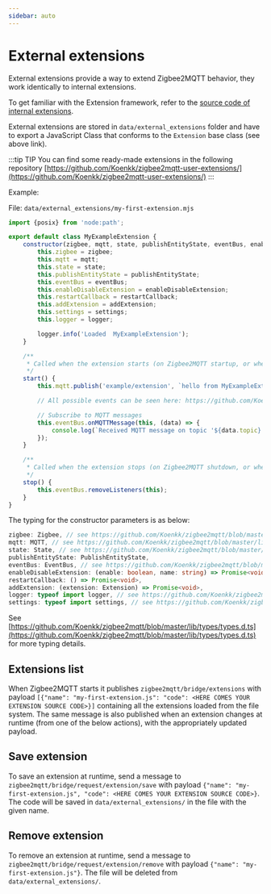 ```yaml
---
sidebar: auto
---
```


# External extensions

External extensions provide a way to extend Zigbee2MQTT behavior, they work identically to internal extensions.

To get familiar with the Extension framework, refer to the [source code of internal extensions](https://github.com/Koenkk/zigbee2mqtt/tree/master/lib/extension).

External extensions are stored in `data/external_extensions` folder and have to export a JavaScript Class that conforms to the `Extension` base class (see above link).

:::tip TIP
You can find some ready-made extensions in the following repository [https://github.com/Koenkk/zigbee2mqtt-user-extensions/](https://github.com/Koenkk/zigbee2mqtt-user-extensions/)
:::

Example:

File: `data/external_extensions/my-first-extension.mjs`

```js
import {posix} from 'node:path';

export default class MyExampleExtension {
    constructor(zigbee, mqtt, state, publishEntityState, eventBus, enableDisableExtension, restartCallback, addExtension, settings, logger) {
        this.zigbee = zigbee;
        this.mqtt = mqtt;
        this.state = state;
        this.publishEntityState = publishEntityState;
        this.eventBus = eventBus;
        this.enableDisableExtension = enableDisableExtension;
        this.restartCallback = restartCallback;
        this.addExtension = addExtension;
        this.settings = settings;
        this.logger = logger;

        logger.info('Loaded  MyExampleExtension');
    }

    /**
     * Called when the extension starts (on Zigbee2MQTT startup, or when the extension is saved at runtime)
     */
    start() {
        this.mqtt.publish('example/extension', `hello from MyExampleExtension, ${posix.join('just', 'a', 'test')}`);

        // All possible events can be seen here: https://github.com/Koenkk/zigbee2mqtt/blob/master/lib/eventBus.ts

        // Subscribe to MQTT messages
        this.eventBus.onMQTTMessage(this, (data) => {
            console.log(`Received MQTT message on topic '${data.topic}' with message '${data.message}'`);
        });
    }

    /**
     * Called when the extension stops (on Zigbee2MQTT shutdown, or when the extension is saved/removed at runtime)
     */
    stop() {
        this.eventBus.removeListeners(this);
    }
}
```

The typing for the constructor parameters is as below:

```typescript
zigbee: Zigbee, // see https://github.com/Koenkk/zigbee2mqtt/blob/master/lib/zigbee.ts
mqtt: MQTT, // see https://github.com/Koenkk/zigbee2mqtt/blob/master/lib/mqtt.ts
state: State, // see https://github.com/Koenkk/zigbee2mqtt/blob/master/lib/state.ts
publishEntityState: PublishEntityState,
eventBus: EventBus, // see https://github.com/Koenkk/zigbee2mqtt/blob/master/lib/eventBus.ts
enableDisableExtension: (enable: boolean, name: string) => Promise<void>,
restartCallback: () => Promise<void>,
addExtension: (extension: Extension) => Promise<void>,
logger: typeof import logger, // see https://github.com/Koenkk/zigbee2mqtt/blob/master/lib/util/logger.ts
settings: typeof import settings, // see https://github.com/Koenkk/zigbee2mqtt/blob/master/lib/util/settings.ts
```

See [https://github.com/Koenkk/zigbee2mqtt/blob/master/lib/types/types.d.ts](https://github.com/Koenkk/zigbee2mqtt/blob/master/lib/types/types.d.ts) for more typing details.

## Extensions list

When Zigbee2MQTT starts it publishes `zigbee2mqtt/bridge/extensions` with payload `[{"name": "my-first-extension.js": "code": <HERE COMES YOUR EXTENSION SOURCE CODE>}]` containing all the extensions loaded from the file system. The same message is also published when an extension changes at runtime (from one of the below actions), with the appropriately updated payload.

## Save extension

To save an extension at runtime, send a message to `zigbee2mqtt/bridge/request/extension/save` with payload `{"name": "my-first-extension.js", "code": <HERE COMES YOUR EXTENSION SOURCE CODE>}`. The code will be saved in `data/external_extensions/` in the file with the given name.

## Remove extension

To remove an extension at runtime, send a message to `zigbee2mqtt/bridge/request/extension/remove` with payload `{"name": "my-first-extension.js"}`. The file will be deleted from `data/external_extensions/`.
